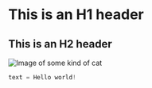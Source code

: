 # This is an H1 header
## This is an H2 header

![Image of some kind of cat](https://octodex.github.com/images/yaktocat.png)

``` Python
text = Hello world!
```
